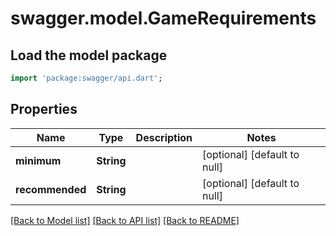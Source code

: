 # swagger.model.GameRequirements

## Load the model package
```dart
import 'package:swagger/api.dart';
```

## Properties
Name | Type | Description | Notes
------------ | ------------- | ------------- | -------------
**minimum** | **String** |  | [optional] [default to null]
**recommended** | **String** |  | [optional] [default to null]

[[Back to Model list]](../README.md#documentation-for-models) [[Back to API list]](../README.md#documentation-for-api-endpoints) [[Back to README]](../README.md)


